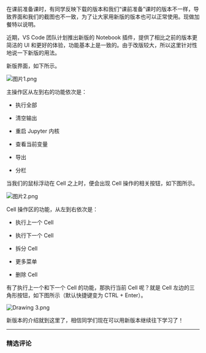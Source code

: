<p data-nodeid="4194" class="">在课前准备课时，有同学反映下载的版本和我们“课前准备”课时的版本不一样，导致界面和我们的截图也不一致，为了让大家用新版的版本也可以正常使用。现做加餐特以说明。</p>
<p data-nodeid="4195">近期，VS Code 团队计划推出新版的 Notebook 插件，提供了相比之前的版本更简洁的 UI 和更好的体验，功能基本上是一致的。由于改版较大，所以这里针对性地说一下新版的用法。</p>
<p data-nodeid="4196">新版界面，如下所示。</p>
<p data-nodeid="4197"><img src="https://s0.lgstatic.com/i/image6/M00/40/B0/CioPOWCmKMWAETJDAALxYbbRwnw089.png" alt="图片1.png" data-nodeid="4234"></p>
<p data-nodeid="4198">主操作区从左到右的功能依次是：</p>
<ul data-nodeid="4199">
<li data-nodeid="4200">
<p data-nodeid="4201">执行全部</p>
</li>
<li data-nodeid="4202">
<p data-nodeid="4203">清空输出</p>
</li>
<li data-nodeid="4204">
<p data-nodeid="4205">重启 Jupyter 内核</p>
</li>
<li data-nodeid="4206">
<p data-nodeid="4207">查看当前变量</p>
</li>
<li data-nodeid="4208">
<p data-nodeid="4209">导出</p>
</li>
<li data-nodeid="4210">
<p data-nodeid="4211">分栏</p>
</li>
</ul>
<p data-nodeid="4212">当我们的鼠标浮动在 Cell 之上时，便会出现 Cell 操作的相关按钮，如下图所示。</p>
<p data-nodeid="4213"><img src="https://s0.lgstatic.com/i/image6/M01/40/A8/Cgp9HWCmKL-AdxQEAAHr6akyeN4433.png" alt="图片2.png" data-nodeid="4245"></p>
<p data-nodeid="4214">Cell 操作区的功能，从左到右依次是：</p>
<ul data-nodeid="4215">
<li data-nodeid="4216">
<p data-nodeid="4217">执行上一个 Cell</p>
</li>
<li data-nodeid="4218">
<p data-nodeid="4219">执行下一个 Cell</p>
</li>
<li data-nodeid="4220">
<p data-nodeid="4221">拆分 Cell</p>
</li>
<li data-nodeid="4222">
<p data-nodeid="4223">更多菜单</p>
</li>
<li data-nodeid="4224">
<p data-nodeid="4225">删除 Cell</p>
</li>
</ul>
<p data-nodeid="4226">有了执行上一个和下一个 Cell 的功能，那执行当前 Cell 呢？就是 Cell 左边的三角形按钮，如下图所示（默认快捷键变为 CTRL + Enter）。</p>
<p data-nodeid="4227"><img src="https://s0.lgstatic.com/i/image6/M00/3F/3E/CioPOWCc5g-ATMxCAACrg1JdTgQ642.png" alt="Drawing 3.png" data-nodeid="4255"></p>
<p data-nodeid="4228" class="te-preview-highlight">新版本的介绍就到这里了，相信同学们现在可以用新版本继续往下学习了！</p>

---

### 精选评论



